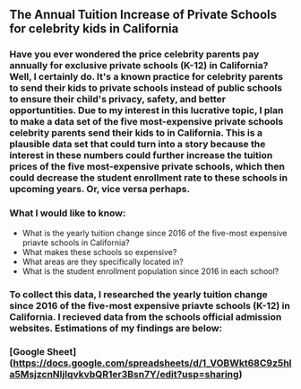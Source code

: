 ## The Annual Tuition Increase of Private Schools for celebrity kids in California

### Have you ever wondered the price celebrity parents pay annually for exclusive private schools (K-12) in California? Well, I certainly do. It's a known practice for celebrity parents to send their kids to private schools instead of public schools to ensure their child's privacy, safety, and better opportuntities. Due to my interest in this lucrative topic, I plan to make a data set of the five most-expensive private schools celebrity parents send their kids to in California. This is a plausible data set that could turn into a story because the interest in these numbers could further increase the tuition prices of the five most-expensive private schools, which then could decrease the student enrollment rate to these schools in upcoming years. Or, vice versa perhaps.

### What I would like to know:
* What is the yearly tuition change since 2016 of the five-most expensive priavte schools in California?
* What makes these schools so expensive?
* What areas are they specifically located in?
* What is the student enrollment population since 2016 in each school?

### To collect this data, I researched the yearly tuition change since 2016 of the five-most expensive priavte schools (K-12) in California. I recieved data from the schools official admission websites. Estimations of my findings are below:

 ### [Google Sheet] (https://docs.google.com/spreadsheets/d/1_VOBWkt68C9z5hIa5MsjzcnNljIqvkvbQR1er3Bsn7Y/edit?usp=sharing)
